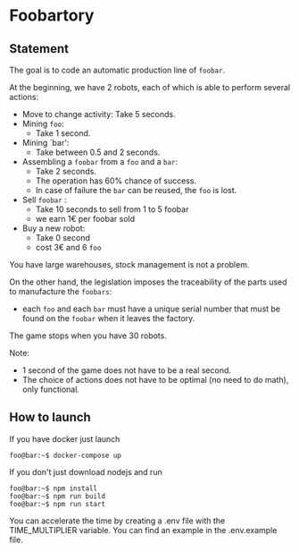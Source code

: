 # Foobartory

## Statement

The goal is to code an automatic production line of `foobar`.

At the beginning, we have 2 robots, each of which is able to perform several actions:

- Move to change activity: Take 5 seconds.
- Mining `foo`:
  - Take 1 second.
- Mining `bar':
  - Take between 0.5 and 2 seconds.
- Assembling a `foobar` from a `foo` and a `bar`:
  - Take 2 seconds.
  - The operation has 60% chance of success.
  - In case of failure the `bar` can be reused, the `foo` is lost.
- Sell `foobar` :
  - Take 10 seconds to sell from 1 to 5 foobar
  - we earn 1€ per foobar sold
- Buy a new robot:
  - Take 0 second
  - cost 3€ and 6 `foo`

You have large warehouses, stock management is not a problem.

On the other hand, the legislation imposes the traceability of the parts used to manufacture the `foobars`:

- each `foo` and each `bar` must have a unique serial number that must be found on the `foobar` when it leaves the factory.

The game stops when you have 30 robots.

Note:

- 1 second of the game does not have to be a real second.
- The choice of actions does not have to be optimal (no need to do math), only functional.

## How to launch

If you have docker just launch

```console
foo@bar:~$ docker-compose up
```

If you don't just download nodejs and run

```console
foo@bar:~$ npm install
foo@bar:~$ npm run build
foo@bar:~$ npm run start
```

You can accelerate the time by creating a .env file with the TIME_MULTIPLIER variable. You can find an example in the .env.example file.
